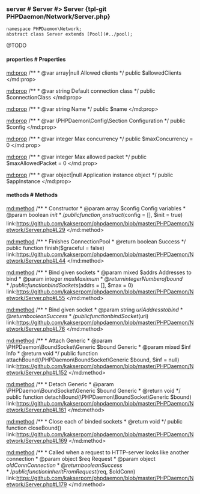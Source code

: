 ### server # Server #> Server {tpl-git PHPDaemon/Network/Server.php}

```php:p
namespace PHPDaemon\Network;
abstract class Server extends [Pool](#../pool);
```

@TODO

<!-- include-namespace path="\PHPDaemon\Network\Server" level="" access="" -->
#### properties # Properties

<md:prop>
/**
	 * @var array|null Allowed clients
	 */
public $allowedClients
</md:prop>

<md:prop>
/**
	 * @var string Default connection class
	 */
public $connectionClass
</md:prop>

<md:prop>
/**
	 * @var string Name
	 */
public $name
</md:prop>

<md:prop>
/**
	 * @var \PHPDaemon\Config\Section Configuration
	 */
public $config
</md:prop>

<md:prop>
/**
	 * @var integer Max concurrency
	 */
public $maxConcurrency = 0
</md:prop>

<md:prop>
/**
	 * @var integer Max allowed packet
	 */
public $maxAllowedPacket = 0
</md:prop>

<md:prop>
/**
	 * @var object|null Application instance object
	 */
public $appInstance
</md:prop>

#### methods # Methods

<md:method>
/**
	 * Constructor
	 * @param array   $config Config variables
	 * @param boolean $init
	 */
public function __construct($config = [], $init = true)
link:https://github.com/kakserpom/phpdaemon/blob/master/PHPDaemon/Network/Server.php#L29
</md:method>

<md:method>
/**
	 * Finishes ConnectionPool
	 * @return boolean Success
	 */
public function finish($graceful = false)
link:https://github.com/kakserpom/phpdaemon/blob/master/PHPDaemon/Network/Server.php#L44
</md:method>

<md:method>
/**
	 * Bind given sockets
	 * @param  mixed   $addrs Addresses to bind
	 * @param  integer $max   Maximum
	 * @return integer        Number of bound
	 */
public function bindSockets($addrs = [], $max = 0)
link:https://github.com/kakserpom/phpdaemon/blob/master/PHPDaemon/Network/Server.php#L55
</md:method>

<md:method>
/**
	 * Bind given socket
	 * @param  string  $uri Address to bind
	 * @return boolean      Success
	 */
public function bindSocket($uri)
link:https://github.com/kakserpom/phpdaemon/blob/master/PHPDaemon/Network/Server.php#L76
</md:method>

<md:method>
/**
	 * Attach Generic
	 * @param  \PHPDaemon\BoundSocket\Generic $bound Generic
	 * @param  mixed $inf Info
	 * @return void
	 */
public function attachBound(\PHPDaemon\BoundSocket\Generic $bound, $inf = null)
link:https://github.com/kakserpom/phpdaemon/blob/master/PHPDaemon/Network/Server.php#L152
</md:method>

<md:method>
/**
	 * Detach Generic
	 * @param  \PHPDaemon\BoundSocket\Generic $bound Generic
	 * @return void
	 */
public function detachBound(\PHPDaemon\BoundSocket\Generic $bound)
link:https://github.com/kakserpom/phpdaemon/blob/master/PHPDaemon/Network/Server.php#L161
</md:method>

<md:method>
/**
	 * Close each of binded sockets
	 * @return void
	 */
public function closeBound()
link:https://github.com/kakserpom/phpdaemon/blob/master/PHPDaemon/Network/Server.php#L169
</md:method>

<md:method>
/**
	 * Called when a request to HTTP-server looks like another connection
	 * @param  object  $req     Request
	 * @param  object  $oldConn Connection
	 * @return boolean Success
	 */
public function inheritFromRequest($req, $oldConn)
link:https://github.com/kakserpom/phpdaemon/blob/master/PHPDaemon/Network/Server.php#L179
</md:method>


<!--/ include-namespace -->
